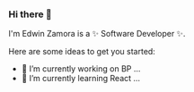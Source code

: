 ### Hi there 👋


I'm Edwin Zamora is a ✨ Software Developer ✨.

Here are some ideas to get you started:

- 🔭 I’m currently working on BP ...
- 🌱 I’m currently learning React ...
<!-- 
- 👯 I’m looking to collaborate on ...
- 🤔 I’m looking for help with ...
- 💬 Ask me about ...
- 📫 How to reach me: ...
- 😄 Pronouns: ...
- ⚡ Fun fact: ...
-->
